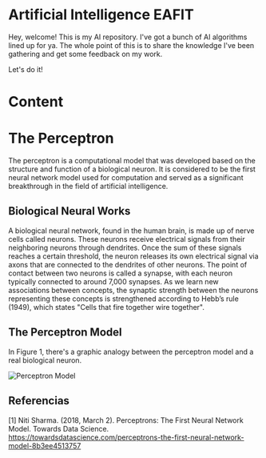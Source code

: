 # Artificial Intelligence EAFIT

Hey, welcome! This is my AI repository. I've got a bunch of AI algorithms lined up for ya. The whole point of this is to share the knowledge I've been gathering and get some feedback on my work.

Let's do it!

# Content

# The Perceptron

The perceptron is a computational model that was developed based on the structure and function of a biological neuron. It is considered to be the first neural network model used for computation and served as a significant breakthrough in the field of artificial intelligence.

## Biological Neural Works

A biological neural network, found in the human brain, is made up of nerve cells called neurons. These neurons receive electrical signals from their neighboring neurons through dendrites. Once the sum of these signals reaches a certain threshold, the neuron releases its own electrical signal via axons that are connected to the dendrites of other neurons. The point of contact between two neurons is called a synapse, with each neuron typically connected to around 7,000 synapses. As we learn new associations between concepts, the synaptic strength between the neurons representing these concepts is strengthened according to Hebb’s rule (1949), which states "Cells that fire together wire together".

## The Perceptron Model

In Figure 1, there's a graphic analogy between the perceptron model and a real biological neuron.


![Perceptron Model](https://user-images.githubusercontent.com/50112524/235356003-f4bc2bc8-95d6-4ba4-8c66-2f012f175639.png)









## Referencias

[1] Niti Sharma. (2018, March 2). Perceptrons: The First Neural Network Model. Towards Data Science. https://towardsdatascience.com/perceptrons-the-first-neural-network-model-8b3ee4513757





